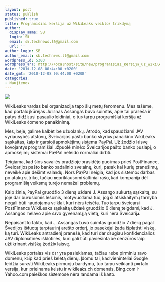 ```yaml
---
layout: post
status: publish
published: true
title: Programišiai keršija už WikiLeaks veiklos trikdymą
author:
  display_name: SB
  login: SB
  email: sb.technews.lt@gmail.com
  url: ''
author_login: SB
author_email: sb.technews.lt@gmail.com
wordpress_id: 5303
wordpress_url: http://localhost/site/new/programisiai_kersija_uz_wikileaks_organizacija_toliau_viesins_dokumentus/
date: '2010-12-08 00:44:00 +0200'
date_gmt: '2010-12-08 00:44:00 +0200'
categories:
- Naujienos
---
```

<div class="imgright"><img src="http://www.part.lt/img/8c53a67d64d23eac71cb155e20a64eb0893.jpg"  /></div>
<p>WikiLeaks vardas bei organizacija tapo šių metų fenomenu. Mes rašėme, kad portalo įkūrėjas Julianas Assangas buvo suimtas, apie tai praneša ir patys didžiausi pasaulio leidiniai, o tuo tarpu programišiai keršija už WikiLeaks domeno panaikinimą.</p>
<p>Mes, beje, galime kalbėti be užuolankų. Atrodo, kad spaudžiami JAV vyriausybės atstovų, Šveicarijos pašto banko skyrius panaikino WikiLeaks sąskaitas, kaip ir garsioji apmokėjimų sistema PayPal. Už žodžio laisvę kovojantys programišiai užpuolė minėto Šveicarijos pašto banko puslapį, o apmokėjimų sistemai PayPal neleido normaliai dirbti.</p>
<p>Teigiama, kad šios savaitės pradžioje prasidėjo puolimas prieš PostFinance, Šveicarijos pašto banko padalinio svetainę, kuri, pasak kai kurių pranešimų, neveikė apie dešimt valandų. Nors PayPal neigia, kad jos sistemos darbas po atakų sutriko, tačiau nepriklausomi šaltiniai rašo, kad kompanija dėl programišių veiksmų turėjo nemažai problemų.</p>
<p>Kaip žinia, PayPal gruodžio 3 dieną uždarė J. Assango sukurtą sąskaitą, su joje dar buvusiomis lėšomis, motyvuodama tuo, jog ši atsiskaitymų tarnyba negali būti naudojama veiklai, kuri nėra teisėta. Tuo tarpu šveicarai PostFinance WikiLeaks sąskaitą uždarė gruodžio 6 dieną teigdami, kad J. Assangos melavo apie savo gyvenamąją vietą, kuri nėra Šveicarija.</p>
<p>Nepaisant to fakto, kad J. Assangas buvo suimtas gruodžio 7 dieną pagal Švedijos išduotą tarptautinį arešto orderį, jo pasekėjai žada išplatinti viską, ką turi. WikiLeaks antradienį pranešė, kad turi dar daugiau konfidencialios JAV diplomatinės išklotinės, kuri gali būti paviešinta be cenzūros taip užtikrinant visišką žodžio laisvę.</p>
<p>WikiLeaks portalas vis dar yra pasiekiamas, tačiau nebe pirminiu savo domenu, kaip kad prieš keletą dienų. Įdomu tai, kad vieninteliai Google leidžia surasti WikiLeaks pirmuoju bandymu, tuo tarpu veikianti portalo versija, kuri prieinama keistu ir wikileaks.ch domenais, Bing.com ir Yahoo.com paieškos sistemose nėra randama iš karto.<br /></p>
